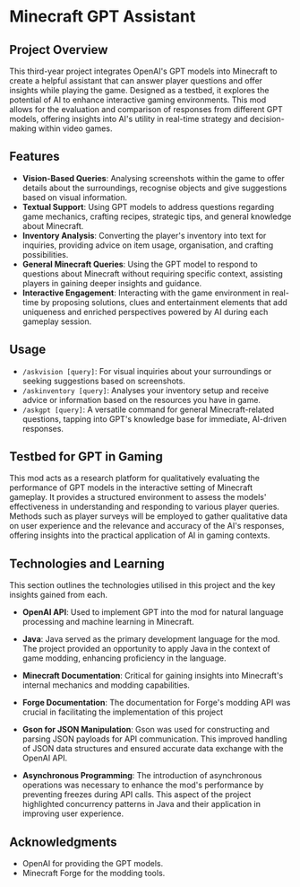 # Minecraft GPT Assistant

## Project Overview
This third-year project integrates OpenAI's GPT models into Minecraft to create a helpful assistant that can answer player questions and offer insights while playing the game. Designed as a testbed, it explores the potential of AI to enhance interactive gaming environments. This mod allows for the evaluation and comparison of responses from different GPT models, offering insights into AI's utility in real-time strategy and decision-making within video games.

## Features
- **Vision-Based Queries**: Analysing screenshots within the game to offer details about the surroundings, recognise objects and give suggestions based on visual information.
- **Textual Support**: Using GPT models to address questions regarding game mechanics, crafting recipes, strategic tips, and general knowledge about Minecraft.
- **Inventory Analysis**: Converting the player's inventory into text for inquiries, providing advice on item usage, organisation, and crafting possibilities.
- **General Minecraft Queries**: Using the GPT model to respond to questions about Minecraft without requiring specific context, assisting players in gaining deeper insights and guidance.
- **Interactive Engagement**: Interacting with the game environment in real-time by proposing solutions, clues and entertainment elements that add uniqueness and enriched perspectives powered by AI during each gameplay session.

## Usage
- `/askvision [query]`: For visual inquiries about your surroundings or seeking suggestions based on screenshots.
- `/askinventory [query]`: Analyses your inventory setup and receive advice or information based on the resources you have in game.
- `/askgpt [query]`: A versatile command for general Minecraft-related questions, tapping into GPT's knowledge base for immediate, AI-driven responses.

## Testbed for GPT in Gaming

This mod acts as a research platform for qualitatively evaluating the performance of GPT models in the interactive setting of Minecraft gameplay. It provides a structured environment to assess the models' effectiveness in understanding and responding to various player queries. Methods such as player surveys will be employed to gather qualitative data on user experience and the relevance and accuracy of the AI's responses, offering insights into the practical application of AI in gaming contexts.


## Technologies and Learning

This section outlines the technologies utilised in this project and the key insights gained from each.

- **OpenAI API**: Used to implement GPT into the mod for natural language processing and machine learning in Minecraft.

- **Java**: Java served as the primary development language for the mod. The project provided an opportunity to apply Java in the context of game modding, enhancing proficiency in the language.

- **Minecraft Documentation**: Critical for gaining insights into Minecraft's internal mechanics and modding capabilities.

- **Forge Documentation**: The documentation for Forge's modding API was crucial in facilitating the implementation of this project

- **Gson for JSON Manipulation**: Gson was used for constructing and parsing JSON payloads for API communication. This improved handling of JSON data structures and ensured accurate data exchange with the OpenAI API.

- **Asynchronous Programming**: The introduction of asynchronous operations was necessary to enhance the mod's performance by preventing freezes during API calls. This aspect of the project highlighted concurrency patterns in Java and their application in improving user experience.


## Acknowledgments
- OpenAI for providing the GPT models.
- Minecraft Forge for the modding tools.
